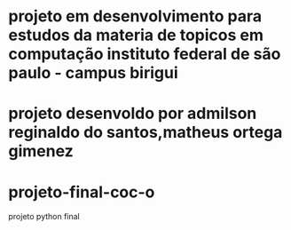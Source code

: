 # projeto em desenvolvimento para estudos da materia de topicos em computação instituto federal de são paulo - campus birigui
# projeto desenvoldo por admilson reginaldo do santos,matheus ortega gimenez
# projeto-final-coc-o

projeto python final
